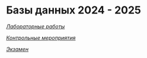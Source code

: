 # Базы данных 2024 - 2025

[_Лабораторные работы_](https://github.com/unaun0/bmstu-db/tree/main/lab)

[_Контрольные мероприятия_](https://github.com/unaun0/bmstu-db/tree/main/test)

[_Экзамен_](https://github.com/unaun0/bmstu-db/tree/main/exam)
